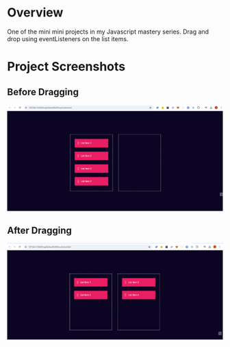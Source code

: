 # Overview

One of the mini mini projects in my Javascript mastery series. Drag and drop using eventListeners on the list items.

# Project Screenshots

## Before Dragging

![before dragging](images/beforeDragging.png)

## After Dragging

![after dragging](images/afterDragging.png)
